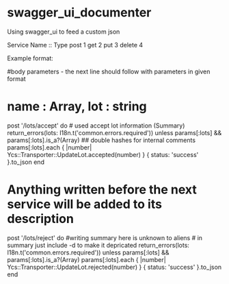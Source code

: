 # swagger_ui_documenter
Using swagger_ui to feed a custom json



  Service Name :: Type
  post              1
  get               2
  put               3
  delete            4




Example format: 


 #body parameters - the next line should follow with parameters in given format
 # name : Array, lot : string
 post '/lots/accept' do # used accept lot information (Summary)  
    return_errors(lots: I18n.t('common.errors.required')) unless params[:lots] && params[:lots].is_a?(Array) ## double hashes for internal comments
    params[:lots].each { |number| Ycs::Transporter::UpdateLot.accepted(number) }
    { status: 'success' }.to_json
  end

  # Anything written before the next service will be added to its description 

  post '/lots/reject' do #writing summary here is unknown to aliens # in summary just include -d to make it depricated
    return_errors(lots: I18n.t('common.errors.required')) unless params[:lots] && params[:lots].is_a?(Array)
    params[:lots].each { |number| Ycs::Transporter::UpdateLot.rejected(number) }
    { status: 'success' }.to_json
  end